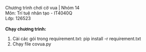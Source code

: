 Chương trình chơi cờ vua | Nhóm 14
<br>
Môn: Trí tuệ nhân tạo - IT4040Q
<br>
Lớp: 126523
<br>
<br>
**Chạy chương trình:**
<br>
1. Cài các gói trong requirement.txt: pip install -r requirement.txt <br>
2. Chạy file covua.py

